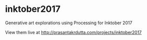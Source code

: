 # inktober2017
Generative art explorations using Processing for Inktober 2017

View them live at <http://prasantakrdutta.com/projects/inktober2017>
